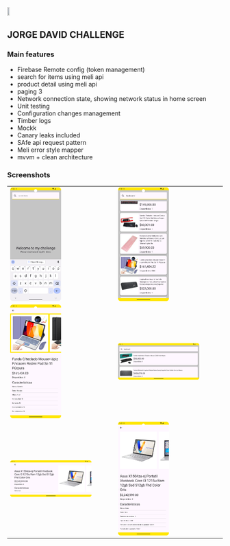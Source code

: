 <img src="https://www.screenbeam.com/wp-content/uploads/2020/07/icon-android-white.png" width="10%" height="10%">

## JORGE DAVID CHALLENGE 

### Main features
- Firebase Remote config (token management)
- search for items using meli api
- product detail using meli api
- paging 3
- Network connection state, showing network status in home screen
- Unit testing
- Configuration changes management
- Timber logs
- Mockk
- Canary leaks included
- SAfe api request pattern
- Meli error style mapper
- mvvm + clean architecture

### Screenshots

| | |
| --- | --- |
| <img src="https://github.com/georgedavid1990/meliapp/blob/main/app/src/main/res/drawable/ss1.png" width="50%" height="50%"> | <img src="https://github.com/georgedavid1990/meliapp/blob/main/app/src/main/res/drawable/ss2.png" width="50%" height="50%"> |
| <img src="https://github.com/georgedavid1990/meliapp/blob/main/app/src/main/res/drawable/ss3.png" width="50%" height="50%"> | <img src="https://github.com/georgedavid1990/meliapp/blob/main/app/src/main/res/drawable/ss4.png" width="80%" height="80%"> |
| <img src="https://github.com/georgedavid1990/meliapp/blob/main/app/src/main/res/drawable/ss5.png" width="80%" height="80%"> | <img src="https://github.com/georgedavid1990/meliapp/blob/main/app/src/main/res/drawable/ss6.png" width="50%" height="50%"> |
